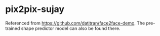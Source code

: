 # pix2pix-sujay

Referenced from https://github.com/datitran/face2face-demo. The pre-trained shape predictor model can also be found there.
